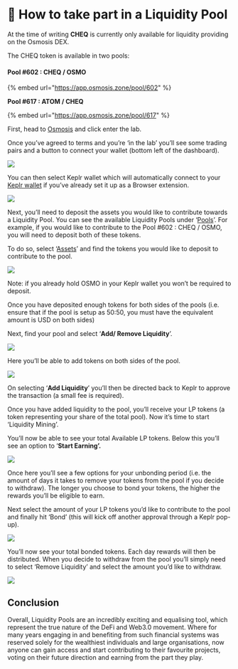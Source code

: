 # 🚰 How to take part in a Liquidity Pool

At the time of writing **CHEQ** is currently only available for liquidity providing on the Osmosis DEX.

The CHEQ token is available in two pools:&#x20;

#### **Pool #602 : CHEQ / OSMO**

{% embed url="https://app.osmosis.zone/pool/602" %}

**Pool #617 : ATOM / CHEQ**

{% embed url="https://app.osmosis.zone/pool/617" %}

First, head to [Osmosis](https://osmosis.zone) and click enter the lab.&#x20;

Once you’ve agreed to terms and you’re ‘in the lab’ you’ll see some trading pairs and a button to connect your wallet (bottom left of the dashboard).

![](https://lh4.googleusercontent.com/C-suhydsNbEE-oHTBjqtJST9saMu\_obvTUWv9oyiLtW-BDYjG8RmDU\_yNNVNjbH6oVpNHKdWN535umExpeL3FzilA6AA\_\_Sy1aRH5v8Zx9QrlUoC0FYeFJh3Xe9THDpeC1vQrKve)

You can then select Keplr wallet which will automatically connect to your [Keplr wallet](https://blog.cheqd.io/were-launching-the-cheq-token-very-soon-here-s-how-you-can-get-ready-8fc6a7833fbb) if you’ve already set it up as a Browser extension.

![](https://lh3.googleusercontent.com/Txks4nFXeKEKVLfuJrKRP29EEpHkSRDdo3-ETYjMIqmep2PhIPo8U6XfV4NBG9RsUm6CrRCoMFedA9wkAvkzZrnnPL59so62uBmIwKu0nDuKRlKjW-pxtJLYjU8MEKYxtmlIEBHa)

Next, you’ll need to deposit the assets you would like to contribute towards a Liquidity Pool. You can see the available Liquidity Pools under ‘[Pools](https://app.osmosis.zone/pools)’. For example, if you would like to contribute to the Pool #602 : CHEQ / OSMO, you will need to deposit both of these tokens.

To do so, select ‘[Assets](https://app.osmosis.zone/assets)’ and find the tokens you would like to deposit to contribute to the pool.

![](https://lh3.googleusercontent.com/Q3aSC21DyTtcDx-8KCZxdo0Xgws2NmWNpEy5qqXwAIoFtH8e4A9ev4otWJ4QHo0ASWPpS1O65yqjhaH8psWJxuVPrMIrzJlmWGt4RosrdLKzjpoRllVyRCXWSBAZ8mc63mtAvj9s)

Note: if you already hold OSMO in your Keplr wallet you won’t be required to deposit.

Once you have deposited enough tokens for both sides of the pools (i.e. ensure that if the pool is setup as 50:50, you must have the equivalent amount is USD on both sides)

Next, find your pool and select ‘**Add/ Remove Liquidity**’.

![](https://lh6.googleusercontent.com/OHBMsmpKPmg6kBt7i6WVcWWH9DDy60QH2mlkQ2OaBSf-de1rqMQQJO-UDkK03HKioCsOHoCU-TnBkQgFmNqaIgIYwiA5SeHRZx3hdELeJzs5A7SORm0w\_lYBWflrpU-tbeqKbgas)

Here you’ll be able to add tokens on both sides of the pool.

![](https://lh6.googleusercontent.com/lI13O2xxtsFe5RdFRiV0z6timTKwpIfprNxd8U8hccGWHwMpjljWZJvyti8OXAsdb4lPp\_oFLc0kgU5WLKaVeInmJc8uLSmC8664flJhb4jjewF9bn032Dfu4wuEDT5RYEZ2edYU)

On selecting ‘**Add Liquidity**’ you’ll then be directed back to Keplr to approve the transaction (a small fee is required).

Once you have added liquidity to the pool, you’ll receive your LP tokens (a token representing your share of the total pool). Now it’s time to start ‘Liquidity Mining’.

You’ll now be able to see your total Available LP tokens. Below this you’ll see an option to ‘**Start Earning’.**

![](https://lh6.googleusercontent.com/OG9qhtKBLbv7r1sI5X5jinXcEH4EragFR2i84zstxzzp9KhtGzRPnVL8Y\_Wj5UUmJdH3Vv900G7GXxD83iZ5mJfiRFN11jEcYMEivwRlLddztmn6a\_BQzTnanNeSUbIKVl6iMEM3)

Once here you’ll see a few options for your unbonding period (i.e. the amount of days it takes to remove your tokens from the pool if you decide to withdraw). The longer you choose to bond your tokens, the higher the rewards you’ll be eligible to earn.

Next select the amount of your LP tokens you’d like to contribute to the pool and finally hit ‘Bond’ (this will kick off another approval through a Keplr pop-up).

![](https://lh3.googleusercontent.com/aS5t1X5CbCVFcooH-quI8-gueQQa4vASKOWcCgXjk\_C2AXcFVZ2-LxoHyaZb4wjznNMQ8xsex589f1VsbwXcaQ1pvOvuxC5W2-Hi0B7ZGu9SfxteSZTbg-P0jZu9zHRjlZ2ZuV5B)

You’ll now see your total bonded tokens. Each day rewards will then be distributed. When you decide to withdraw from the pool you’ll simply need to select ‘Remove Liquidity’ and select the amount you’d like to withdraw.

![](https://lh5.googleusercontent.com/y2dDpWFBmT1gv82e8eaHWkRnMR\_prevuywiJQ3X23rRLpfwwjUiUSsaoO9dOivO02bU\_iCjS24-ID-z1QuX91-4tFsUPl-Uz28kguOD6oYXuGLSB5ZrwDQgXj7L7c9zmGqJqZuAJ)

## Conclusion&#x20;

Overall, Liquidity Pools are an incredibly exciting and equalising tool, which represent the true nature of the DeFi and Web3.0 movement. Where for many years engaging in and benefiting from such financial systems was reserved solely for the wealthiest individuals and large organisations, now anyone can gain access and start contributing to their favourite projects, voting on their future direction and earning from the part they play.
